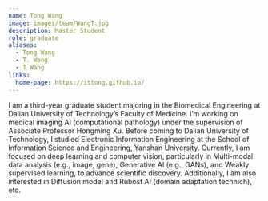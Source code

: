 ```yaml
---
name: Tong Wang
image: images/team/WangT.jpg
description: Master Student
role: graduate
aliases:
  - Tong Wang
  - T. Wang
  - T Wang
links:
  home-page: https://ittong.github.io/
---
```


I am a third-year graduate student majoring in the Biomedical Engineering at Dalian University of Technology’s Faculty of Medicine. I’m working on medical imaging AI (computational pathology) under the supervision of Associate Professor Hongming Xu. Before coming to Dalian University of Technology, I studied Electronic Information Engineering at the School of Information Science and Engineering, Yanshan University. Currently, I am focused on deep learning and computer vision, particularly in Multi-modal data analysis (e.g., image, gene), Generative AI (e.g., GANs), and Weakly supervised learning, to advance scientific discovery. Additionally, I am also interested in Diffusion model and Rubost AI (domain adaptation technich), etc.